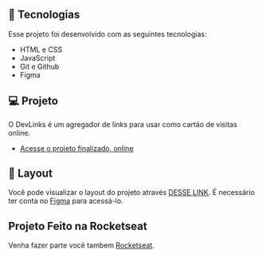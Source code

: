 ## 🚀 Tecnologias

Esse projeto foi desenvolvido com as seguintes tecnologias:

- HTML e CSS
- JavaScript
- Git e Github
- Figma

## 💻 Projeto

O DevLinks é um agregador de links para usar como cartão de visitas online.

- [Acesse o projeto finalizado, online](https://luq01.github.io/Project-Luq/)

## 🔖 Layout

Você pode visualizar o layout do projeto através [DESSE LINK](https://www.figma.com/community/file/1187422022288947321). É necessário ter conta no [Figma](https://figma.com) para acessá-lo.

## Projeto Feito na Rocketseat

Venha fazer parte você tambem [Rocketseat](https://www.rocketseat.com.br/one?referral=giovanneluna&utm_source=platform&utm_medium=organic&utm_campaign=venda&utm_term=mgm&utm_content=indication-lp_one).
